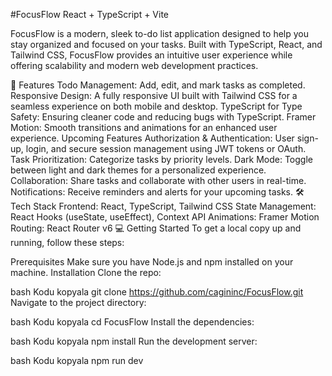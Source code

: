 #FocusFlow
React + TypeScript + Vite


FocusFlow is a modern, sleek to-do list application designed to help you stay organized and focused on your tasks. Built with TypeScript, React, and Tailwind CSS, FocusFlow provides an intuitive user experience while offering scalability and modern web development practices.

🚀 Features
Todo Management: Add, edit, and mark tasks as completed.
Responsive Design: A fully responsive UI built with Tailwind CSS for a seamless experience on both mobile and desktop.
TypeScript for Type Safety: Ensuring cleaner code and reducing bugs with TypeScript.
Framer Motion: Smooth transitions and animations for an enhanced user experience.
Upcoming Features
Authorization & Authentication: User sign-up, login, and secure session management using JWT tokens or OAuth.
Task Prioritization: Categorize tasks by priority levels.
Dark Mode: Toggle between light and dark themes for a personalized experience.
Collaboration: Share tasks and collaborate with other users in real-time.
Notifications: Receive reminders and alerts for your upcoming tasks.
🛠️ Tech Stack
Frontend: React, TypeScript, Tailwind CSS
State Management: React Hooks (useState, useEffect), Context API
Animations: Framer Motion
Routing: React Router v6
💻 Getting Started
To get a local copy up and running, follow these steps:

Prerequisites
Make sure you have Node.js and npm installed on your machine.
Installation
Clone the repo:

bash
Kodu kopyala
git clone https://github.com/cagininc/FocusFlow.git
Navigate to the project directory:

bash
Kodu kopyala
cd FocusFlow
Install the dependencies:

bash
Kodu kopyala
npm install
Run the development server:

bash
Kodu kopyala
npm run dev
